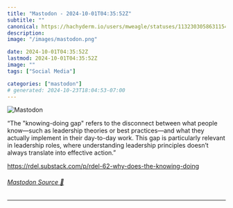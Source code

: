 ```yaml
---
title: "Mastodon - 2024-10-01T04:35:52Z"
subtitle: ""
canonical: https://hachyderm.io/users/mweagle/statuses/113230305863115426
description:
image: "/images/mastodon.png"

date: 2024-10-01T04:35:52Z
lastmod: 2024-10-01T04:35:52Z
image: ""
tags: ["Social Media"]

categories: ["mastodon"]
# generated: 2024-10-23T18:04:53-07:00
---
```

![Mastodon](/images/mastodon.png)

<p>“The &quot;knowing-doing gap&quot; refers to the disconnect between what people know—such as leadership theories or best practices—and what they actually implement in their day-to-day work. This gap is particularly relevant in leadership roles, where understanding leadership principles doesn’t always translate into effective action.”</p><p><a href="https://rdel.substack.com/p/rdel-62-why-does-the-knowing-doing" target="_blank" rel="nofollow noopener noreferrer" translate="no"><span class="invisible">https://</span><span class="ellipsis">rdel.substack.com/p/rdel-62-wh</span><span class="invisible">y-does-the-knowing-doing</span></a></p>


###### [Mastodon Source 🐘](https://hachyderm.io/@mweagle/113230305863115426)

___
